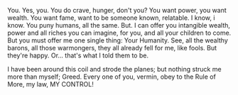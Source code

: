 ---
---

You. Yes, you.
You do crave, hunger, don't you? 
You want power, you want wealth. You want fame, want to be someone known, relatable. 
I know, i know. You puny humans, all the same.
But. 
I can offer you intangible wealth, power and all riches you can imagine, for you, and all your children to come. 
But you must offer me one single thing: 
Your Humanity. 
See, all the wealthy barons, all those warmongers, they all already fell for me, like fools. 
But they're happy. Or... that's what I told them to be. 

I have been around this coil and strode the planes; but nothing struck me more than myself; Greed.
Every one of you, vermin, obey to the Rule of More, my law, MY CONTROL!
